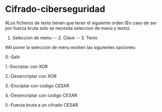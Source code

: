# Cifrado-ciberseguridad
#Los ficheros de texto tienen que tener el siguiente orden (En caso de ser por fuerza bruta solo se necesita seleccion de menú y texto): 
1. Seleccion de menu -- 2. Clave -- 3. Texto

#Al poner la seleccion de menu existen las siguientes opciones: 

  0.-Salir
  
  1.-Encriptar con XOR
  
  2.-Desencriptar con XOR
  
  3.-Encriptar con codigo CESAR
  
  4.-Desencriptar con codigo CESAR
  
  5.-Fuerza bruta a un cifrado CESAR
